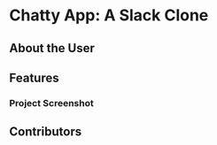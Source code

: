 # Chatty App: A Slack Clone

## About the User 

## Features 

### Project Screenshot

## Contributors
